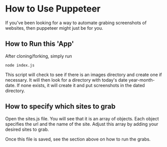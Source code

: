 # How to Use Puppeteer

If you've been looking for a way to automate grabing screenshots of websites, then puppeteer might just be for you.

## How to Run this 'App'

After cloning/forking, simply run

```
node index.js
```

This script will check to see if there is an images directory and create one if necessary. It will then look for a directory with today's date year-month-date. If none exists, it will create it and put screenshots in the dated directory.

## How to specify which sites to grab

Open the sites.js file. You will see that it is an array of objects. Each object specifies the url and the name of the site. Adjust this array by adding your desired sites to grab.

Once this file is saved, see the section above on how to run the grabs.
